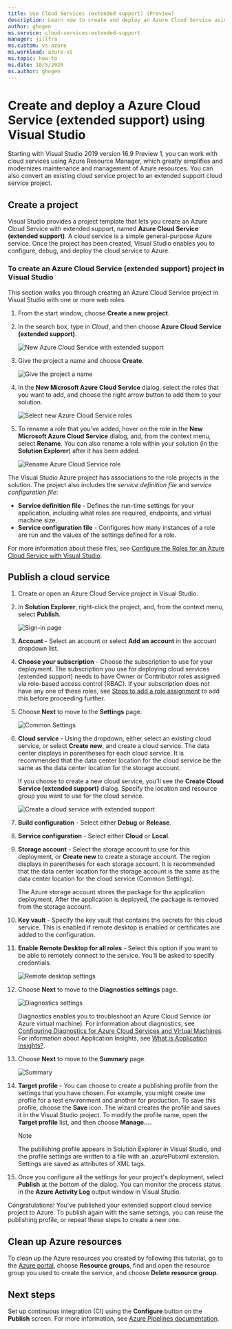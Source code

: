 ```yaml
---
title: Use Cloud Services (extended support) (Preview)
description: Learn now to create and deploy an Azure Cloud Service using Azure Resource Manager with Visual Studio
author: ghogen
ms.service: cloud-services-extended-support
manager: jillfra
ms.custom: vs-azure
ms.workload: azure-vs
ms.topic: how-to
ms.date: 10/5/2020
ms.author: ghogen
---
```


# Create and deploy a Azure Cloud Service (extended support) using Visual Studio

Starting with Visual Studio 2019 version 16.9 Preview 1, you can work with cloud services using Azure Resource Manager, which greatly simplifies and modernizes maintenance and management of Azure resources. You can also convert an existing cloud service project to an extended support cloud service project.

## Create a project

Visual Studio provides a project template that lets you create an Azure Cloud Service with extended support, named **Azure Cloud Service (extended support)**. A cloud service is a simple general-purpose Azure service. Once the project has been created, Visual Studio enables you to configure, debug, and deploy the cloud service to Azure.

### To create an Azure Cloud Service (extended support) project in Visual Studio

This section walks you through creating an Azure Cloud Service project in Visual Studio with one or more web roles.

1. From the start window, choose **Create a new project**.

1. In the search box, type in *Cloud*, and then choose **Azure Cloud Service (extended support)**.

   ![New Azure Cloud Service with extended support](./media/choose-project-template.png)

1. Give the project a name and choose **Create**.

   ![Give the project a name](./media/configure-new-project.png)

1. In the **New Microsoft Azure Cloud Service** dialog, select the roles that you want to add, and choose the right arrow button to add them to your solution.

    ![Select new Azure Cloud Service roles](./media/choose-roles.png)

1. To rename a role that you've added, hover on the role in the **New Microsoft Azure Cloud Service** dialog, and, from the context menu, select **Rename**. You can also rename a role within your solution (in the **Solution Explorer**) after it has been added.

    ![Rename Azure Cloud Service role](./media/new-cloud-service-rename.png)

The Visual Studio Azure project has associations to the role projects in the solution. The project also includes the *service definition file* and *service configuration file*:

- **Service definition file** - Defines the run-time settings for your application, including what roles are required, endpoints, and virtual machine size.
- **Service configuration file** - Configures how many instances of a role are run and the values of the settings defined for a role.

For more information about these files, see [Configure the Roles for an Azure Cloud Service with Visual Studio](https://docs.microsoft.com/visualstudio/azure/vs-azure-tools-configure-roles-for-cloud-service).

## Publish a cloud service

1. Create or open an Azure Cloud Service project in Visual Studio.

1. In **Solution Explorer**, right-click the project, and, from the context menu, select **Publish**.

   ![Sign-in page](./media/publish-step-1.png)

1. **Account** - Select an account or select **Add an account** in the account dropdown list.

1. **Choose your subscription** - Choose the subscription to use for your deployment. The subscription you use for deploying cloud services (extended support) needs to have Owner or Contributor roles assigned via role-based access control (RBAC). If your subscription does not have any one of these roles, see [Steps to add a role assignment](https://docs.microsoft.com/azure/role-based-access-control/role-assignments-steps) to add this before proceeding further.

1. Choose **Next** to move to the **Settings** page.

   ![Common Settings](./media/publish-settings.png)

1. **Cloud service** - Using the dropdown, either select an existing cloud service, or select **Create new**, and create a cloud service. The data center displays in parentheses for each cloud service. It is recommended that the data center location for the cloud service be the same as the data center location for the storage account.

   If you choose to create a new cloud service, you'll see the **Create Cloud Service (extended support)** dialog. Specify the location and resource group you want to use for the cloud service.

   ![Create a cloud service with extended support](./media/extended-support-dialog.png)

1. **Build configuration** - Select either **Debug** or **Release**.

1. **Service configuration** - Select either **Cloud** or **Local**.

1. **Storage account** - Select the storage account to use for this deployment, or **Create new** to create a storage account. The region displays in parentheses for each storage account. It is recommended that the data center location for the storage account is the same as the data center location for the cloud service (Common Settings).

   The Azure storage account stores the package for the application deployment. After the application is deployed, the package is removed from the storage account.

1. **Key vault** - Specify the key vault that contains the secrets for this cloud service. This is enabled if remote desktop is enabled or certificates are added to the configuration.

1. **Enable Remote Desktop for all roles** - Select this option if you want to be able to remotely connect to the service. You'll be asked to specify credentials.

   ![Remote desktop settings](./media/remote-desktop-configuration.png)

1. Choose **Next** to move to the **Diagnostics settings** page.

   ![Diagnostics settings](./media/diagnostics-settings.png)

   Diagnostics enables you to troubleshoot an Azure Cloud Service (or Azure virtual machine). For information about diagnostics, see [Configuring Diagnostics for Azure Cloud Services and Virtual Machines](https://docs.microsoft.com/visualstudio/azure/vs-azure-tools-diagnostics-for-cloud-services-and-virtual-machines). For information about Application Insights, see [What is Application Insights?](https://docs.microsoft.com/azure/azure-monitor/app/app-insights-overview).

1. Choose **Next** to move to the **Summary** page.

   ![Summary](./media/publish-summary.png)

1. **Target profile** - You can choose to create a publishing profile from the settings that you have chosen. For example, you might create one profile for a test environment and another for production. To save this profile, choose the **Save** icon. The wizard creates the profile and saves it in the Visual Studio project. To modify the profile name, open the **Target profile** list, and then choose **Manage…**.

   > [!Note]
   > The publishing profile appears in Solution Explorer in Visual Studio, and the profile settings are written to a file with an .azurePubxml extension. Settings are saved as attributes of XML tags.

1. Once you configure all the settings for your project's deployment, select **Publish** at the bottom of the dialog. You can monitor the process status in the **Azure Activity Log** output window in Visual Studio.

Congratulations! You've published your extended support cloud service project to Azure. To publish again with the same settings, you can reuse the publishing profile, or repeat these steps to create a new one.

## Clean up Azure resources

To clean up the Azure resources you created by following this tutorial, go to the [Azure portal](https://portal.azure.com), choose **Resource groups**, find and open the resource group you used to create the service, and choose **Delete resource group**.

## Next steps

Set up continuous integration (CI) using the **Configure** button on the **Publish** screen. For more information, see [Azure Pipelines documentation](https://docs.microsoft.com/azure/devops/pipelines).
